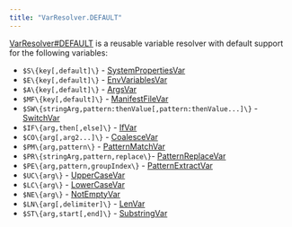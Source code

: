 ```yaml
---
title: "VarResolver.DEFAULT"
---
```


[VarResolver#DEFAULT](../apidocs/org/apache/juneau/svl/VarResolver.html#DEFAULT) is a reusable variable resolver with default support for the following variables:
- `$S\{key[,default]\}` - [SystemPropertiesVar](../apidocs/org/apache/juneau/svl/vars/SystemPropertiesVar.html)
- `$E\{key[,default]\}` - [EnvVariablesVar](../apidocs/org/apache/juneau/svl/vars/EnvVariablesVar.html)
- `$A\{key[,default]\}` - [ArgsVar](../apidocs/org/apache/juneau/svl/vars/ArgsVar.html)
- `$MF\{key[,default]\}` - [ManifestFileVar](../apidocs/org/apache/juneau/svl/vars/ManifestFileVar.html)
- `$SW\{stringArg,pattern:thenValue[,pattern:thenValue...]\}` - [SwitchVar](../apidocs/org/apache/juneau/svl/vars/SwitchVar.html)
- `$IF\{arg,then[,else]\}` - [IfVar](../apidocs/org/apache/juneau/svl/vars/IfVar.html)
- `$CO\{arg[,arg2...]\}` - [CoalesceVar](../apidocs/org/apache/juneau/svl/vars/CoalesceVar.html)
- `$PM\{arg,pattern\}` - [PatternMatchVar](../apidocs/org/apache/juneau/svl/vars/PatternMatchVar.html)
- `$PR\{stringArg,pattern,replace\}`- [PatternReplaceVar](../apidocs/org/apache/juneau/svl/vars/PatternReplaceVar.html)
- `$PE\{arg,pattern,groupIndex\}` - [PatternExtractVar](../apidocs/org/apache/juneau/svl/vars/PatternExtractVar.html)
- `$UC\{arg\}` - [UpperCaseVar](../apidocs/org/apache/juneau/svl/vars/UpperCaseVar.html)
- `$LC\{arg\}` - [LowerCaseVar](../apidocs/org/apache/juneau/svl/vars/LowerCaseVar.html)
- `$NE\{arg\}` - [NotEmptyVar](../apidocs/org/apache/juneau/svl/vars/NotEmptyVar.html)
- `$LN\{arg[,delimiter]\}` - [LenVar](../apidocs/org/apache/juneau/svl/vars/LenVar.html)
- `$ST\{arg,start[,end]\}` - [SubstringVar](../apidocs/org/apache/juneau/svl/vars/SubstringVar.html)
